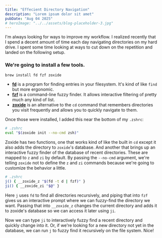 ```yaml
---
title: "Effecient Directory Navigation"
description: "Lorem ipsum dolor sit amet"
pubDate: "Aug 04 2025"
# heroImage: "../../assets/blog-placeholder-3.jpg"
---
```


I'm always looking for ways to improve my workflow. I realized recently that I spend a decent amount of time each day navigating directories on my hard drive. I spent some time looking at ways to cut down on the repetition and landed on the following setup.

### We're going to install a few tools.

```sh
brew install fd fzf zoxide
```

- **[fd](https://github.com/sharkdp/fd)** is a program for finding entries in your filesystem. It's kind of like `find` but more ergonomic.
- **[fzf](https://github.com/junegunn/fzf)** is a command-line fuzzy finder. It allows interactive filtering of pretty much any kind of list.
- **[zoxide](https://github.com/ajeetdsouza/zoxide)** is an alternative to the `cd` command that remembers directories you visit frequently and allows you to quickly navigate to them.

Once those were installed, I added this near the bottom of my `.zshrc`:

```sh
# .zshrc
eval "$(zoxide init --no-cmd zsh)"
```

Zoxide has two functions, one that works kind of like the built in `cd` except it also adds the directory to `zoxide`'s database. And another that brings up an interactive fuzzy finder of the database of recent directories. These are mapped to `z` and `zi` by default. By passing the `--no-cmd` argument, we're telling `zoxide` not to define the `z` and `zi` commands because we're going to customize the behavior a little.

```sh
# .zshrc
j() { __zoxide_z "$(fd -t d | fzf)" }
ji() { __zoxide_zi "$@" }
```

Here `j` uses `fd` to find all directories recursively, and piping that into `fzf` gives us an interactive prompt where we can fuzzy-find the directory we want. Passing that into `__zoxide_z` changes the current directory and adds it to zoxide's database so we can access it later using `ji`.

Now we can type `ji` to interactively fuzzy find a recent directory and quickly change into it. Or, if we're looking for a new directory not yet in the database, we can run `j` to fuzzy find it recursively on the file system. Nice!
